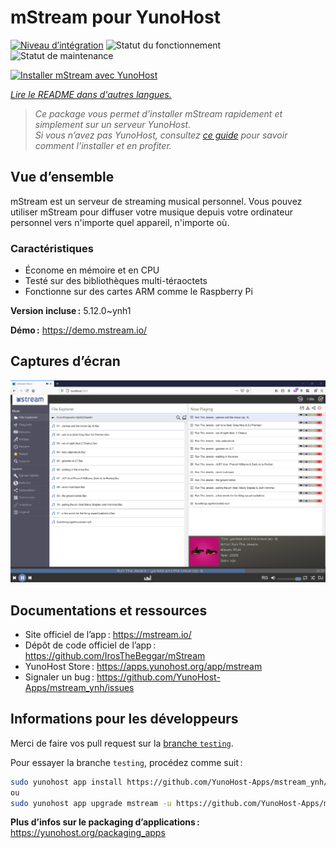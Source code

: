 <!--
Nota bene : ce README est automatiquement généré par <https://github.com/YunoHost/apps/tree/master/tools/readme_generator>
Il NE doit PAS être modifié à la main.
-->

# mStream pour YunoHost

[![Niveau d’intégration](https://dash.yunohost.org/integration/mstream.svg)](https://dash.yunohost.org/appci/app/mstream) ![Statut du fonctionnement](https://ci-apps.yunohost.org/ci/badges/mstream.status.svg) ![Statut de maintenance](https://ci-apps.yunohost.org/ci/badges/mstream.maintain.svg)

[![Installer mStream avec YunoHost](https://install-app.yunohost.org/install-with-yunohost.svg)](https://install-app.yunohost.org/?app=mstream)

*[Lire le README dans d'autres langues.](./ALL_README.md)*

> *Ce package vous permet d’installer mStream rapidement et simplement sur un serveur YunoHost.*  
> *Si vous n’avez pas YunoHost, consultez [ce guide](https://yunohost.org/install) pour savoir comment l’installer et en profiter.*

## Vue d’ensemble

mStream est un serveur de streaming musical personnel. Vous pouvez utiliser mStream pour diffuser votre musique depuis votre ordinateur personnel vers n'importe quel appareil, n'importe où.

### Caractéristiques

- Économe en mémoire et en CPU
- Testé sur des bibliothèques multi-téraoctets
- Fonctionne sur des cartes ARM comme le Raspberry Pi

**Version incluse :** 5.12.0~ynh1

**Démo :** <https://demo.mstream.io/>

## Captures d’écran

![Capture d’écran de mStream](./doc/screenshots/mstreamv5.png)

## Documentations et ressources

- Site officiel de l’app : <https://mstream.io/>
- Dépôt de code officiel de l’app : <https://github.com/IrosTheBeggar/mStream>
- YunoHost Store : <https://apps.yunohost.org/app/mstream>
- Signaler un bug : <https://github.com/YunoHost-Apps/mstream_ynh/issues>

## Informations pour les développeurs

Merci de faire vos pull request sur la [branche `testing`](https://github.com/YunoHost-Apps/mstream_ynh/tree/testing).

Pour essayer la branche `testing`, procédez comme suit :

```bash
sudo yunohost app install https://github.com/YunoHost-Apps/mstream_ynh/tree/testing --debug
ou
sudo yunohost app upgrade mstream -u https://github.com/YunoHost-Apps/mstream_ynh/tree/testing --debug
```

**Plus d’infos sur le packaging d’applications :** <https://yunohost.org/packaging_apps>
